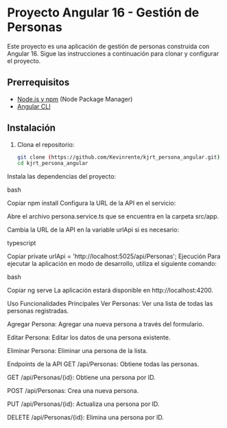 
# Proyecto Angular 16 - Gestión de Personas

Este proyecto es una aplicación de gestión de personas construida con Angular 16. Sigue las instrucciones a continuación para clonar y configurar el proyecto.

## Prerrequisitos

- [Node.js y npm](https://nodejs.org/) (Node Package Manager)
- [Angular CLI](https://angular.io/cli)

## Instalación

1. Clona el repositorio:
   ```bash
   git clone (https://github.com/Kevinrente/kjrt_persona_angular.git)
   cd kjrt_persona_angular
Instala las dependencias del proyecto:

bash

Copiar
npm install
Configura la URL de la API en el servicio:

Abre el archivo persona.service.ts que se encuentra en la carpeta src/app.

Cambia la URL de la API en la variable urlApi si es necesario:

typescript

Copiar
private urlApi = 'http://localhost:5025/api/Personas';
Ejecución
Para ejecutar la aplicación en modo de desarrollo, utiliza el siguiente comando:

bash

Copiar
ng serve
La aplicación estará disponible en http://localhost:4200.

Uso
Funcionalidades Principales
Ver Personas: Ver una lista de todas las personas registradas.

Agregar Persona: Agregar una nueva persona a través del formulario.

Editar Persona: Editar los datos de una persona existente.

Eliminar Persona: Eliminar una persona de la lista.

Endpoints de la API
GET /api/Personas: Obtiene todas las personas.

GET /api/Personas/{id}: Obtiene una persona por ID.

POST /api/Personas: Crea una nueva persona.

PUT /api/Personas/{id}: Actualiza una persona por ID.

DELETE /api/Personas/{id}: Elimina una persona por ID.
